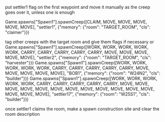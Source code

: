 put settler1 flag on the first waypoint and move it manually as the creep goes over it, unless one is enough

Game.spawns["Spawn1"].spawnCreep([CLAIM, MOVE, MOVE, MOVE, MOVE, MOVE], "settler1", {"memory": {"room": "TARGET_ROOM", "cls": "claimer"}})

tag other creeps with the target room and give them flags if necessary or 
Game.spawns["Spawn1"].spawnCreep([WORK, WORK, WORK, WORK, WORK, CARRY, CARRY, CARRY, CARRY, CARRY, MOVE, MOVE, MOVE, MOVE, MOVE], "settler2", {"memory": {"room": "TARGET_ROOM", "cls": "harvester"}})
Game.spawns["Spawn1"].spawnCreep([WORK, WORK, WORK, WORK, WORK, CARRY, CARRY, CARRY, CARRY, CARRY, MOVE, MOVE, MOVE, MOVE, MOVE], "BOB1", {"memory": {"room": "W24N2", "cls": "builder"}})
Game.spawns["Spawn1"].spawnCreep([WORK, WORK, WORK, WORK, WORK, CARRY, CARRY, CARRY, CARRY, CARRY, MOVE, MOVE, MOVE, MOVE, MOVE, MOVE, MOVE, MOVE, MOVE, MOVE, MOVE, MOVE, MOVE, MOVE, MOVE], "settler17", {"memory": {"room": "W25S1", "cls": "builder"}})

once settler1 claims the room, make a spawn construction site and clear the room description

